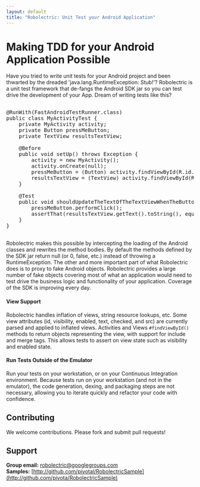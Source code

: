 ```yaml
---
layout: default
title: "Robolectric: Unit Test your Android Application"
---
```


# Making TDD for your Android Application Possible

Have you tried to write unit tests for your Android project and been thwarted by the dreaded 'java.lang.RuntimeException: Stub!'? Robolectric is a unit test framework that de-fangs the Android SDK jar so you can test drive the development of your App.  Dream of writing tests like this?

<pre>

@RunWith(FastAndroidTestRunner.class)
public class MyActivityTest {
    private MyActivity activity;
    private Button pressMeButton;
    private TextView resultsTextView;
    
    @Before
    public void setUp() throws Exception {
        activity = new MyActivity();
        activity.onCreate(null);
        pressMeButton = (Button) activity.findViewById(R.id.press_me_button_id);
        resultsTextView = (TextView) activity.findViewById(R.id.results_text_view_id);
    }

    @Test
    public void shouldUpdateTheTextOfTheTextViewWhenTheButtonIsPressed() throws Exception {
        pressMeButton.performClick();	
        assertThat(resultsTextView.getText().toString(), equalTo("Testing Android Rocks!"));
    }
}

</pre>

Robolectric makes this possible by intercepting the loading of the Android classes and rewrites the method bodies. By default the methods defined by the SDK jar return null (or 0, false, etc.) instead of throwing a RuntimeException. The other and more important part of what Robolectric does is to proxy to fake Android objects. Robolectric provides a large number of fake objects covering most of what an application would need to test drive the business logic and functionality of your application. Coverage of the SDK is improving every day.

#### View Support

Robolectric handles inflation of views, string resource lookups, etc. Some view attributes (id, visibility,
enabled, text, checked, and src) are currently parsed and applied to inflated views. Activities and Views <code>#findViewById()</code> methods to return objects representing the view, with support for include and merge tags. This allows tests to assert on view state such as visibility and enabled state.

#### Run Tests Outside of the Emulator

Run your tests on your workstation, or on your Continuous Integration environment. Because tests run on your workstation (and not in the emulator), the code generation, dexing, and packaging steps are not necessary, allowing you to iterate quickly and refactor your code with confidence.

## Contributing

We welcome contributions. Please fork and submit pull requests!

## Support

__Group email:__ [robolectric@googlegroups.com](mailto:robolectric@googlegroups.com)  
__Samples:__ [http://github.com/pivotal/RobolectricSample](http://github.com/pivota/RobolectricSample)

